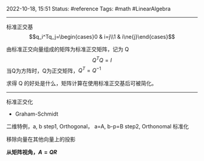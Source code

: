 2022-10-18, 15:51
Status: #reference 
Tags: #math #LinearAlgebra 

---
标准正交基
$$q_i^Tq_j=\begin{cases}0 & i=j\\1 & i\ne{j}\end{cases}$$

由标准正交向量组成的矩阵为标准正交矩阵，记为 Q
$$Q^TQ=I$$
当Q为方阵时，Q为正交矩阵，$Q^T=Q^{-1}$

求得 Q 的好处是什么，矩阵计算在使用标准正交基后可被简化。

---
标准正交化
- Graham-Schmidt

二维特例，a, b
step1, Orthogonal， a=A, b-p=B
step2,  Orthonomal 标准化

移除向量在其他向量上的投影

**从矩阵视角，$A=QR$**